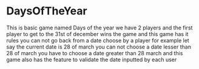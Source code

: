 # DaysOfTheYear 
 This is basic game named Days of the year we have 2 players and the first player to get to the 31st of december wins the game and this game has it rules you can not go back from a date choose by a player for example let say the current date is 28 of march you can not choose a date lesser than 28 of march you have to choose a date greater than 28 march and this game also has the feature to validate the date inputted by each user

